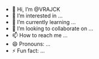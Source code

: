 - 👋 Hi, I’m @VRAJCK
- 👀 I’m interested in ...
- 🌱 I’m currently learning ...
- 💞️ I’m looking to collaborate on ...
- 📫 How to reach me ...
- 😄 Pronouns: ...
- ⚡ Fun fact: ...

<!---
VRAJCK/VRAJCK is a ✨ special ✨ repository because its `README.md` (this file) appears on your GitHub profile.
You can click the Preview link to take a look at your changes.
--->
